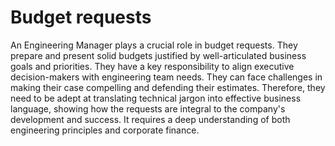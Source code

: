 # Budget requests

An Engineering Manager plays a crucial role in budget requests. They prepare and present solid budgets justified by well-articulated business goals and priorities. They have a key responsibility to align executive decision-makers with engineering team needs. They can face challenges in making their case compelling and defending their estimates. Therefore, they need to be adept at translating technical jargon into effective business language, showing how the requests are integral to the company's development and success. It requires a deep understanding of both engineering principles and corporate finance.